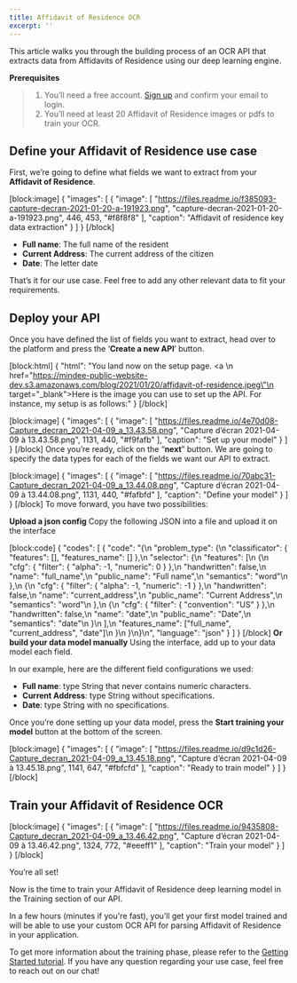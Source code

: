 ```yaml
---
title: Affidavit of Residence OCR
excerpt: ''
---
```

This article walks you through the building process of an OCR API that extracts data from Affidavits of Residence using our deep learning engine. 

 

**Prerequisites**
> 1. You’ll need a free account. [Sign up](https://platform.mindee.com/signup) and confirm your email to login.
> 2. You’ll need at least 20 Affidavit of Residence images or pdfs to train your OCR.

## Define your Affidavit of Residence use case
 

First, we’re going to define what fields we want to extract from your **Affidavit of Residence**.


[block:image]
{
  "images": [
    {
      "image": [
        "https://files.readme.io/f385093-capture-decran-2021-01-20-a-191923.png",
        "capture-decran-2021-01-20-a-191923.png",
        446,
        453,
        "#f8f8f8"
      ],
      "caption": "Affidavit of residence key data extraction"
    }
  ]
}
[/block]
  * **Full name**: The full name of the resident
  *  **Current Address**: The current address of the citizen
  *  **Date**: The letter date
  
 

That’s it for our use case. Feel free to add any other relevant data to fit your requirements.

 

 

## Deploy your API
 

Once you have defined the list of fields you want to extract, head over to the platform and press the ‘**Create a new API**’ button.


[block:html]
{
  "html": "You land now on the setup page. <a \n   href=\"https://mindee-public-website-dev.s3.amazonaws.com/blog/2021/01/20/affidavit-of-residence.jpeg\"\n   target=\"_blank\">Here is the image</a> you can use to set up the API. For instance, my setup is as follows:"
}
[/block]

[block:image]
{
  "images": [
    {
      "image": [
        "https://files.readme.io/4e70d08-Capture_decran_2021-04-09_a_13.43.58.png",
        "Capture d’écran 2021-04-09 à 13.43.58.png",
        1131,
        440,
        "#f9fafb"
      ],
      "caption": "Set up your model"
    }
  ]
}
[/block]
Once you’re ready, click on the “**next**” button. We are going to specify the data types for each of the fields we want our API to extract.


[block:image]
{
  "images": [
    {
      "image": [
        "https://files.readme.io/70abc31-Capture_decran_2021-04-09_a_13.44.08.png",
        "Capture d’écran 2021-04-09 à 13.44.08.png",
        1131,
        440,
        "#fafbfd"
      ],
      "caption": "Define your model"
    }
  ]
}
[/block]
To move forward, you have two possibilities:

**Upload a json config**
Copy the following JSON into a file and upload it on the interface



[block:code]
{
  "codes": [
    {
      "code": "{\n  \"problem_type\": {\n    \"classificator\": { \"features\": [], \"features_name\": [] },\n    \"selector\": {\n      \"features\": [\n        {\n          \"cfg\": { \"filter\": { \"alpha\": -1, \"numeric\": 0 } },\n          \"handwritten\": false,\n          \"name\": \"full_name\",\n          \"public_name\": \"Full name\",\n          \"semantics\": \"word\"\n        },\n        {\n          \"cfg\": { \"filter\": { \"alpha\": -1, \"numeric\": -1 } },\n          \"handwritten\": false,\n          \"name\": \"current_address\",\n          \"public_name\": \"Current Address\",\n          \"semantics\": \"word\"\n        },\n        {\n          \"cfg\": { \"filter\": { \"convention\": \"US\" } },\n          \"handwritten\": false,\n          \"name\": \"date\",\n          \"public_name\": \"Date\",\n          \"semantics\": \"date\"\n        }\n      ],\n      \"features_name\": [\"full_name\", \"current_address\", \"date\"]\n    }\n  }\n}\n",
      "language": "json"
    }
  ]
}
[/block]
**Or build your data model manually**
Using the interface, add up to your data model each field.

In our example, here are the different field configurations we used:

  * **Full name**: type String that never contains numeric characters.
  * **Current Address**: type String without specifications. 
  * **Date**: type String with no specifications. 
  
 

 

Once you’re done setting up your data model, press the **Start training your model**  button at the bottom of the screen.

 

[block:image]
{
  "images": [
    {
      "image": [
        "https://files.readme.io/d9c1d26-Capture_decran_2021-04-09_a_13.45.18.png",
        "Capture d’écran 2021-04-09 à 13.45.18.png",
        1141,
        647,
        "#fbfcfd"
      ],
      "caption": "Ready to train model"
    }
  ]
}
[/block]
 
 
## Train your Affidavit of Residence OCR
 

 

[block:image]
{
  "images": [
    {
      "image": [
        "https://files.readme.io/9435808-Capture_decran_2021-04-09_a_13.46.42.png",
        "Capture d’écran 2021-04-09 à 13.46.42.png",
        1324,
        772,
        "#eeeff1"
      ],
      "caption": "Train your model"
    }
  ]
}
[/block]
 

 

You’re all set! 

 

Now is the time to train your Affidavit of Residence deep learning model in the Training section of our API. 

 

In a few hours (minutes if you're fast), you’ll get your first model trained and will be able to use your custom OCR API for parsing Affidavit of Residence in your application.

To get more information about the training phase, please refer to the  [Getting Started tutorial](doc:build-your-first-document-parsing-api). If you have any question regarding your use case, feel free to reach out on our chat!